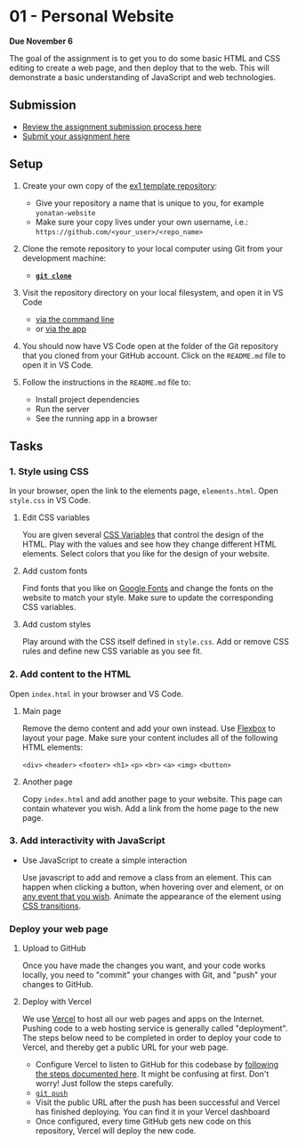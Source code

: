 # 01 - Personal Website

**Due November 6**

The goal of the assignment is to get you to do some basic HTML and CSS editing
to create a web page, and then deploy that to the web. This will demonstrate a
basic understanding of JavaScript and web technologies.

## Submission

- [Review the assignment submission process here](https://github.com/product-jam-2025/course#assignments)
- [Submit your assignment here](https://github.com/product-jam-2025/course/issues/1)

## Setup

1. Create your own copy of the
   [ex1 template repository](https://github.com/product-jam-2025/ex1-template):

   - Give your repository a name that is unique to you, for example
     `yonatan-website`
   - Make sure your copy lives under your own username, i.e.:
     `https://github.com/<your_user>/<repo_name>`

2. Clone the remote repository to your local computer using Git from your
   development machine:
   - **[`git clone`](https://docs.github.com/en/repositories/creating-and-managing-repositories/cloning-a-repository)**
3. Visit the repository directory on your local filesystem, and open it in VS
   Code
   - [via the command line](https://code.visualstudio.com/docs/editor/command-line#_launching-from-command-line)
   - or [via the app](https://code.visualstudio.com/docs/introvideos/basics)
4. You should now have VS Code open at the folder of the Git repository that you
   cloned from your GitHub account. Click on the `README.md` file to open it in
   VS Code.
5. Follow the instructions in the `README.md` file to:
   - Install project dependencies
   - Run the server
   - See the running app in a browser

## Tasks

### 1. Style using CSS

In your browser, open the link to the elements page, `elements.html`. Open
`style.css` in VS Code.

1. Edit CSS variables

   You are given several
   [CSS Variables](https://developer.mozilla.org/en-US/docs/Web/CSS/Using_CSS_custom_properties)
   that control the design of the HTML. Play with the values and see how they
   change different HTML elements. Select colors that you like for the design of
   your website.

2. Add custom fonts

   Find fonts that you like on [Google Fonts](https://fonts.google.com/) and
   change the fonts on the website to match your style. Make sure to update the
   corresponding CSS variables.

3. Add custom styles

   Play around with the CSS itself defined in `style.css`. Add or remove CSS
   rules and define new CSS variable as you see fit.

### 2. Add content to the HTML

Open `index.html` in your browser and VS Code.

1. Main page

   Remove the demo content and add your own instead. Use
   [Flexbox](https://developer.mozilla.org/en-US/docs/Learn/CSS/CSS_layout/Flexbox)
   to layout your page. Make sure your content includes all of the following
   HTML elements:

   `<div>` `<header>` `<footer>` `<h1>` `<p>` `<br>` `<a>` `<img>` `<button>`

2. Another page

   Copy `index.html` and add another page to your website. This page can contain
   whatever you wish. Add a link from the home page to the new page.

### 3. Add interactivity with JavaScript

- Use JavaScript to create a simple interaction

  Use javascript to add and remove a class from an element. This can happen when
  clicking a button, when hovering over and element, or on
  [any event that you wish](https://developer.mozilla.org/en-US/docs/Web/API/EventTarget/addEventListener).
  Animate the appearance of the element using
  [CSS transitions](https://developer.mozilla.org/en-US/docs/Web/CSS/CSS_transitions/Using_CSS_transitions).

### Deploy your web page

1. Upload to GitHub

   Once you have made the changes you want, and your code works locally, you
   need to "commit" your changes with Git, and "push" your changes to GitHub.

2. Deploy with Vercel

   We use [Vercel](https://vercel.com) to host all our web pages and apps on the
   Internet. Pushing code to a web hosting service is generally called
   "deployment". The steps below need to be completed in order to deploy your
   code to Vercel, and thereby get a public URL for your web page.

   - Configure Vercel to listen to GitHub for this codebase by
     [following the steps documented here](https://vercel.com/docs/concepts/git#deploying-a-git-repository).
     It might be confusing at first. Don't worry! Just follow the steps
     carefully.
   - [`git push`](https://docs.github.com/en/get-started/using-git/pushing-commits-to-a-remote-repository)
   - Visit the public URL after the push has been successful and Vercel has
     finished deploying. You can find it in your Vercel dashboard
   - Once configured, every time GitHub gets new code on this repository, Vercel
     will deploy the new code.
